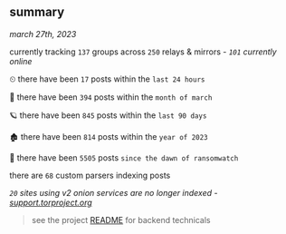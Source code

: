 
## summary
_march 27th, 2023_

currently tracking `137` groups across `250` relays & mirrors - _`101` currently online_

⏲ there have been `17` posts within the `last 24 hours`

🦈 there have been `394` posts within the `month of march`

🪐 there have been `845` posts within the `last 90 days`

🏚 there have been `814` posts within the `year of 2023`

🦕 there have been `5505` posts `since the dawn of ransomwatch`

there are `68` custom parsers indexing posts

_`20` sites using v2 onion services are no longer indexed - [support.torproject.org](https://support.torproject.org/onionservices/v2-deprecation/)_

> see the project [README](https://github.com/joshhighet/ransomwatch#ransomwatch--) for backend technicals
